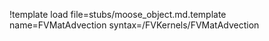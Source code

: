 !template load file=stubs/moose_object.md.template name=FVMatAdvection syntax=/FVKernels/FVMatAdvection